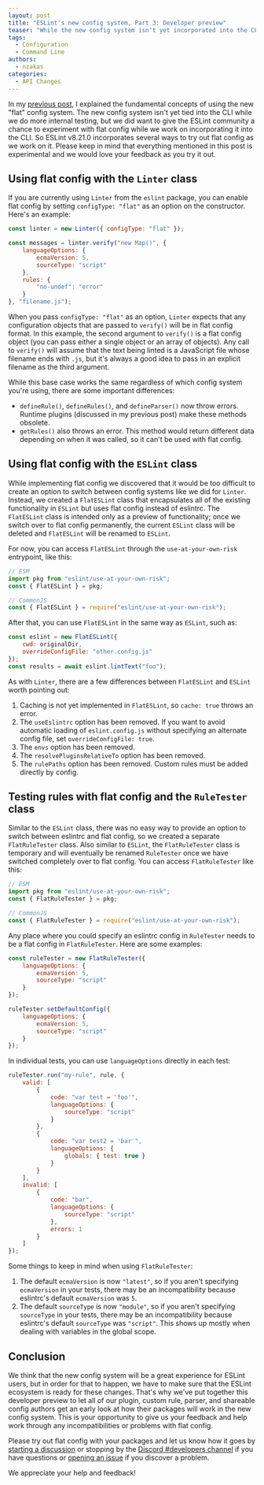 ```yaml
---
layout: post
title: "ESLint's new config system, Part 3: Developer preview"
teaser: "While the new config system isn't yet incorporated into the CLI, it is available via API for developers to test."
tags:
  - Configuration
  - Command Line
authors:
  - nzakas
categories:
  - API Changes
---
```


In my [previous post](https://eslint.org/blog/2022/08/new-config-system-part-2/), I explained the fundamental concepts of using the new "flat" config system. The new config system isn't yet tied into the CLI while we do more internal testing, but we did want to give the ESLint community a chance to experiment with flat config while we work on incorporating it into the CLI. So ESLint v8.21.0 incorporates several ways to try out flat config as we work on it. Please keep in mind that everything mentioned in this post is experimental and we would love your feedback as you try it out.

## Using flat config with the `Linter` class

If you are currently using `Linter` from the `eslint` package, you can enable flat config by setting `configType: "flat"` as an option on the constructor. Here's an example:

```js
const linter = new Linter({ configType: "flat" });

const messages = linter.verify("new Map()", {
    languageOptions: {
        ecmaVersion: 5,
        sourceType: "script"
    },
    rules: {
        "no-undef": "error"
    }
}, "filename.js");
```

When you pass `configType: "flat"` as an option, `Linter` expects that any configuration objects that are passed to `verify()` will be in flat config format. In this example, the second argument to `verify()` is a flat config object (you can pass either a single object or an array of objects). Any call to `verify()` will assume that the text being linted is a JavaScript file whose filename ends with `.js`, but it's always a good idea to pass in an explicit filename as the third argument.

While this base case works the same regardless of which config system you're using, there are some important differences:

* `defineRule()`, `defineRules()`, and `defineParser()` now throw errors. Runtime plugins (discussed in my previous post) make these methods obsolete.
* `getRules()` also throws an error. This method would return different data depending on when it was called, so it can't be used with flat config.

## Using flat config with the `ESLint` class

While implementing flat config we discovered that it would be too difficult to create an option to switch between config systems like we did for `Linter`. Instead, we created a `FlatESLint` class that encapsulates all of the existing functionality in `ESLint` but uses flat config instead of eslintrc. The `FlatESLint` class is intended only as a preview of functionality; once we switch over to flat config permanently, the current `ESLint` class will be deleted and `FlatESLint` will be renamed to `ESLint`.

For now, you can access `FlatESLint` through the `use-at-your-own-risk` entrypoint, like this:

```js
// ESM
import pkg from "eslint/use-at-your-own-risk";
const { FlatESLint } = pkg;

// CommonJS
const { FlatESLint } = require("eslint/use-at-your-own-risk");
```

After that, you can use `FlatESLint` in the same way as `ESLint`, such as:

```js
const eslint = new FlatESLint({
    cwd: originalDir,
    overrideConfigFile: "other.config.js"
});
const results = await eslint.lintText("foo");
```

As with `Linter`, there are a few differences between `FlatESLint` and `ESLint` worth pointing out:

1. Caching is not yet implemented in `FlatESLint`, so `cache: true` throws an error.
1. The `useEslintrc` option has been removed. If you want to avoid automatic loading of `eslint.config.js` without specifying an alternate config file, set `overrideConfigFile: true`.
1. The `envs` option has been removed.
1. The `resolvePluginsRelativeTo` option has been removed.
1. The `rulePaths` option has been removed. Custom rules must be added directly by config.

## Testing rules with flat config and the `RuleTester` class

Similar to the `ESLint` class, there was no easy way to provide an option to switch between eslintrc and flat config, so we created a separate `FlatRuleTester` class. Also similar to `ESLint`, the `FlatRuleTester` class is temporary and will eventually be renamed `RuleTester` once we have switched completely over to flat config. You can access `FlatRuleTester` like this:

```js
// ESM
import pkg from "eslint/use-at-your-own-risk";
const { FlatRuleTester } = pkg;

// CommonJS
const { FlatRuleTester } = require("eslint/use-at-your-own-risk");
```

Any place where you could specify an eslintrc config in `RuleTester` needs to be a flat config in `FlatRuleTester`. Here are some examples:

```js
const ruleTester = new FlatRuleTester({
    languageOptions: {
        ecmaVersion: 5,
        sourceType: "script"
    }
});

ruleTester.setDefaultConfig({
    languageOptions: {
        ecmaVersion: 5,
        sourceType: "script"
    }
});
```

In individual tests, you can use `languageOptions` directly in each test:

```js
ruleTester.run("my-rule", rule, {
    valid: [
        {
            code: "var test = 'foo'",
            languageOptions: {
                sourceType: "script"
            }
        },
        {
            code: "var test2 = 'bar'",
            languageOptions: {
                globals: { test: true }
            }
        }
    ],
    invalid: [
        {
            code: "bar",
            languageOptions: {
                sourceType: "script"
            },
            errors: 1
        }
    ]
});
```

Some things to keep in mind when using `FlatRuleTester`:

1. The default `ecmaVersion` is now `"latest"`, so if you aren't specifying `ecmaVersion` in your tests, there may be an incompatibility because eslintrc's default `ecmaVersion` was `5`.
1. The default `sourceType` is now `"module"`, so if you aren't specifying `sourceType` in your tests, there may be an incompatibility because eslintrc's default `sourceType` was `"script"`. This shows up mostly when dealing with variables in the global scope.

## Conclusion

We think that the new config system will be a great experience for ESLint users, but in order for that to happen, we have to make sure that the ESLint ecosystem is ready for these changes. That's why we've put together this developer preview to let all of our plugin, custom rule, parser, and shareable config authors get an early look at how their packages will work in the new config system. This is your opportunity to give us your feedback and help work through any incompatibilities or problems with flat config.

Please try out flat config with your packages and let us know how it goes by [starting a discussion](https://github.com/eslint/eslint/discussions/new) or stopping by the [Discord #developers channel](https://eslint.org/chat/developers) if you have questions or [opening an issue](https://github.com/eslint/eslint/issues/new) if you discover a problem.

We appreciate your help and feedback!
